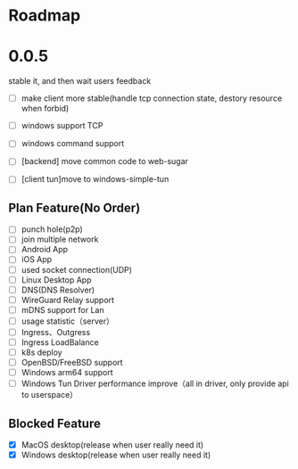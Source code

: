 # Roadmap

# 0.0.5
stable it, and then wait users feedback
- [ ] make client more stable(handle tcp connection state, destory resource when forbid)
- [ ] windows support TCP
- [ ] windows command support
- [ ] [backend] move common code to web-sugar
- [ ] [client tun]move to windows-simple-tun


## Plan Feature(No Order)
- [ ] punch hole(p2p)
- [ ] join multiple network
- [ ] Android App
- [ ] iOS App
- [ ] used socket connection(UDP)
- [ ] Linux Desktop App
- [ ] DNS(DNS Resolver)
- [ ] WireGuard Relay support
- [ ] mDNS support for Lan
- [ ] usage statistic（server）
- [ ] Ingress、Outgress
- [ ] Ingress LoadBalance
- [ ] k8s deploy
- [ ] OpenBSD/FreeBSD support
- [ ] Windows arm64 support
- [ ] Windows Tun Driver performance improve（all in driver, only provide api to userspace）

## Blocked Feature
- [x] MacOS desktop(release when user really need it)
- [x] Windows desktop(release when user really need it)
